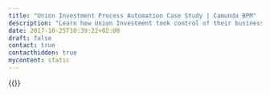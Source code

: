 ```yaml
---
title: "Union Investment Process Automation Case Study | Camunda BPM"
description: "Learn how Union Investment took control of their business process automation and improved efficiency in their organization with Camunda. Camunda is the leader for workflow automation based on Java and BPMN 2.0. "
date: 2017-10-25T10:39:22+02:00
draft: false
contact: true
contacthidden: true
mycontent: static
---
```

{{<case-study-single
company="Union Investment"
companydescription="<p>As part of the cooperative FinanzGruppe, Union Investment offers solutions for private customers, institutional customers and real estate customers. For nearly 60 years, Union Investment has been a synonym for partnership and professionalism in the fund business - for investors and shareholders.</p><p>The group was founded of more than a dozen cooperative banks of the FinanzGruppe and a few private banks. They combined the decades of experience of the private banks in the fund business with the general structure and the values of the cooperative banks. More than four million customers show that this has been successfully achieved. Union Investment manages 252 billion euros (as of 30 June 2015), making it one of the leading investment companies in Germany.</p>"
customerquote="<p><q>We are using Camunda BPM in very business-critical processes. The open source solution is the systematic way for us to document business processes by modeling them in BPMN 2.0 as well automating them. For the design and specification of new functions and processes, BPMN 2.0 provides an important basis, thereby making a common understanding of processes between IT and the customer possible. Due to our positive experiences with Camunda BPM, the platform is now being used at various places within the investment process of the company and is becoming increasingly popular.</q></p>-André Herchenhan, FBB Investment - Processing"
teaser="Making business critical investment decisions by modeling and automating processes"
usecase=""
videolink=""
logo="//images.ctfassets.net/vpidbgnakfvf/3h8iMaMxdYkMw2kmYQwkyU/2de62cf362b9ab83175de9db98e4ccba/union-investment.svg"
pdf=""
thumbnail="">}}
